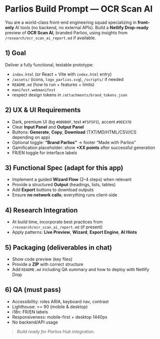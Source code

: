 # Parlios Build Prompt — OCR Scan AI

You are a world-class front-end engineering squad specializing in **front-only** AI tools (no backend, no external APIs). Build a **Netlify Drop-ready** preview of **OCR Scan AI**, branded Parlios, using insights from `/research/ocr_scan_ai_report.md` if available.

## 1) Goal
Deliver a fully functional, testable prototype:
- `index.html` (or React + Vite with `index.html` entry)
- `/assets/` (icons, `logo_parlios.svg`), `/scripts/` if needed
- `README.md` (how to run + features + limits)
- `manifest.webmanifest`
- respect design tokens in `/attachments/brand_tokens.json`

## 2) UX & UI Requirements
- Dark, premium UI (bg `#0B0B0F`, text `#F5F5F5`), accent `#9EE37D`
- Clear **Input Panel** and **Output Panel**
- Buttons: **Generate**, **Copy**, **Download** (TXT/MD/HTML/CSV/ICS depending on app)
- Optional toggle: **“Brand Parlios”** → footer “Made with Parlios”
- Gamification placeholder: show **+XX points** after successful generation
- FR/EN toggle for interface labels

## 3) Functional Spec (adapt for this app)
- Implement a guided **Wizard Flow** (2–4 steps) when relevant
- Provide a structured **Output** (headings, lists, tables)
- Add **Export** buttons to download outputs
- Ensure **no network calls**; everything runs client-side

## 4) Research Integration
- At build time, incorporate best practices from `/research/ocr_scan_ai_report.md` (if present)
- Apply patterns: **Live Preview**, **Wizard**, **Export Engine**, **AI Hints**

## 5) Packaging (deliverables in chat)
- Show code preview (key files)
- Provide a **ZIP** with correct structure
- Add `README.md` including QA summary and how to deploy with Netlify Drop

## 6) QA (must pass)
- Accessibility: roles ARIA, keyboard nav, contrast
- Lighthouse: >= 90 (mobile & desktop)
- i18n: FR/EN labels
- Responsiveness: mobile-first + desktop 1440px
- No backend/API usage

> _Build ready for Parlios Hub integration._
